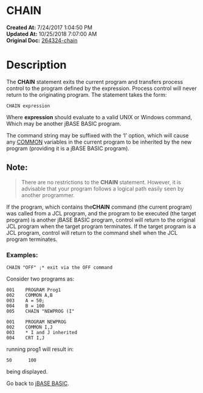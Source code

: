 # CHAIN

**Created At:** 7/24/2017 1:04:50 PM  
**Updated At:** 10/25/2018 7:07:00 AM  
**Original Doc:** [264324-chain](https://docs.jbase.com/36868-jbase-basic/264324-chain)  


# Description

The **CHAIN** statement exits the current program and transfers process control to the program defined by the expression. Process control will never return to the originating program. The statement takes the form:

```
CHAIN expression
```

Where **expression** should evaluate to a valid UNIX or Windows command, Which may be another jBASE BASIC program.

The command string may be suffixed with the ‘I’ option, which will cause any [COMMON](276024-common) variables in the current program to be inherited by the new program (providing it is a jBASE BASIC program).

## Note:


> There are no restrictions to the **CHAIN** statement. However, it is advisable that your program follows a logical path easily seen by another programmer.


If the program, which contains the**CHAIN** command (the current program) was called from a JCL program, and the program to be executed (the target program) is another jBASE BASIC program, control will return to the original JCL program when the target program terminates. If the target program is a JCL program, control will return to the command shell when the JCL program terminates.

### Examples: 

```
CHAIN "OFF" ;* exit via the OFF command
```

Consider two programs as:

```
001    PROGRAM Prog1
002    COMMON A,B
003    A = 50;
004    B = 100
005    CHAIN "NEWPROG (I"
```

```
001    PROGRAM NEWPROG
002    COMMON I,J
003    * I and J inherited
004    CRT I,J
```

running prog1 will result in:

```
50      100
```

being displayed.

Go back to [jBASE BASIC](263498-jbase-basic).


